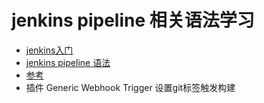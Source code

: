 # jenkins pipeline 相关语法学习
- [jenkins入门](https://www.jenkins.io/zh/doc/pipeline/tour/agents/)
- [jenkins pipeline 语法](https://www.jenkins.io/doc/book/pipeline/syntax/#agent)
- [参考](https://blog.csdn.net/nerdsu/article/details/123578332?spm=1001.2101.3001.6650.10&utm_medium=distribute.pc_relevant.none-task-blog-2%7Edefault%7EBlogCommendFromBaidu%7ERate-10-123578332-blog-112306310.t0_edu_mix&depth_1-utm_source=distribute.pc_relevant.none-task-blog-2%7Edefault%7EBlogCommendFromBaidu%7ERate-10-123578332-blog-112306310.t0_edu_mix&utm_relevant_index=13)
- 插件 Generic Webhook Trigger 设置git标签触发构建